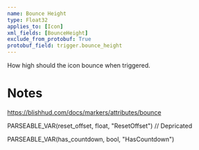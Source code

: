 ```yaml
---
name: Bounce Height
type: Float32
applies_to: [Icon]
xml_fields: [BounceHeight]
exclude_from_protobuf: True
protobuf_field: trigger.bounce_height
---
```

How high should the icon bounce when triggered.

Notes
=====

https://blishhud.com/docs/markers/attributes/bounce





PARSEABLE_VAR(reset_offset, float, "ResetOffset") // Depricated

PARSEABLE_VAR(has_countdown, bool, "HasCountdown")